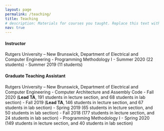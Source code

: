 ```yaml
---
layout: page
permalink: /teaching/
title: Teaching
# description: Materials for courses you taught. Replace this text with your description.
nav: true
---
```


<!-- For now, this page is assumed to be a static description of your courses. You can convert it to a collection similar to `_projects/` so that you can have a dedicated page for each course.

Organize your courses by years, topics, or universities, however you like! -->

<h4><b>Instructor</b></h4>
Rutgers University – New Brunswick, Department of Electrical and Computer Engineering
- Programming Methodology I
  - Summer 2020 (22 students)
  - Summer 2019 (11 students)


<h4><b>Graduate Teaching Assistant</b></h4>
Rutgers University – New Brunswick, Department of Electrical and Computer Engineering
- Computer Architecture and Assembly Code
  - Fall 2020 (<b>Lead TA</b>, 191 students in lecture section, and 68 students in lab section)
  - Fall 2019 (<b>Lead TA</b>, 146 students in lecture section, and 67 students in lab section)
  - Spring 2019 (65 students in lecture section, and 50 students in lab section)
  - Fall 2018 (177 students in lecture section, and 24 students in lab section)
- Programming Methodology I
  - Spring 2020 (149 students in lecture section, and 40 students in lab section)

